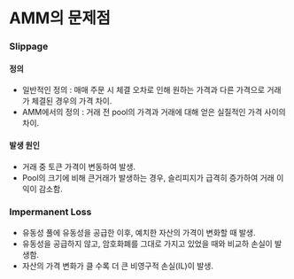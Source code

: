 # AMM의 문제점

### Slippage

#### 정의&#x20;

* 일반적인 정의 : 매매 주문 시 체결 오차로 인해 원하는 가격과 다른 가격으로 거래가 체결된 경우의 가격 차이.&#x20;
* AMM에서의 정의 : 거래 전 pool의 가격과 거래에 대해 얻은 실질적인 가격 사이의 차이.&#x20;

#### 발생 원인&#x20;

* 거래 중 토큰 가격이 변동하여 발생.
* Pool의 크기에 비해 큰거래가 발생하는 경우, 슬리피지가 급격히 증가하여 거래 이익이 감소함.&#x20;



### Impermanent Loss

* 유동성 풀에 유동성을 공급한 이후, 예치한 자산의 가격이 변화할 때 발생.&#x20;
* 유동성을 공급하지 않고, 암호화폐를 그대로 가지고 있었을 때와 비교하 손실이 발생함.
* 자산의 가격 변화가 클 수록 더 큰 비영구적 손실(IL)이 발생.&#x20;

